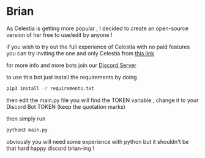 # Brian
As Celestia is getting more popular , I decided to create an open-source version of her free to use/edit by anyone !

if you wish to try out the full experience of Celestia with no paid features you can try inviting the one and only Celestia from [this link](https://discord.com/api/oauth2/authorize?client_id=795085068552896564&permissions=8&scope=applications.commands%20bot)

for more info and more bots join our [Discord Server](https://discord.gg/ugpR4kr62y)

to use this bot just install the requirements by doing
```sh
pip3 install -r requirements.txt
```

then edit the main.py file
you will find the TOKEN variable , change it to your Discord Bot TOKEN (keep the quotation marks)

then simply run
```sh
python3 main.py
```

obviously you will need some experience with python but it shouldn't be that hard
happy discord brian-ing !
